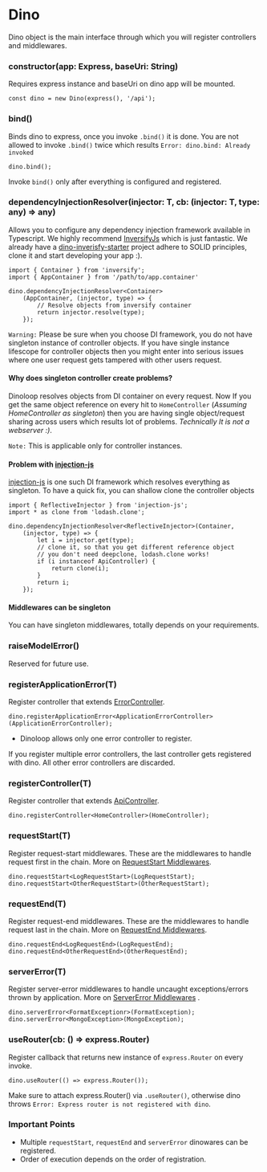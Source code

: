 # Dino
Dino object is the main interface through which you will register controllers and middlewares.

### constructor(app: Express, baseUri: String)
Requires express instance and baseUri on dino app will be mounted.
```
const dino = new Dino(express(), '/api');
```
### bind()
Binds dino to express, once you invoke `.bind()` it is done. You are not allowed to invoke `.bind()` twice which results `Error: dino.bind: Already invoked`
```
dino.bind();
```
Invoke `bind()` only after everything is configured and registered.
### dependencyInjectionResolver<T>(injector: T, cb: (injector: T, type: any) => any)
Allows you to configure any dependency injection framework available in Typescript. We highly recommend [InversifyJs](https://github.com/inversify/InversifyJS/) which is just fantastic. We already have a [dino-inverisfy-starter]() project adhere to SOLID principles, clone it and start developing your app :).
```
import { Container } from 'inversify';
import { AppContainer } from '/path/to/app.container'

dino.dependencyInjectionResolver<Container>
    (AppContainer, (injector, type) => {
        // Resolve objects from inversify container
        return injector.resolve(type);
    });
```
`Warning:` Please be sure when you choose DI framework, you do not have singleton instance of controller objects. If you have single instance lifescope for controller objects then you might enter into serious issues where one user request gets tampered with other users request.

#### Why does singleton controller create problems?
Dinoloop resolves objects from DI container on every request. Now If you get the same object reference on every hit to `HomeController` (*Assuming HomeController as singleton*) then you are having single object/request sharing across users which results lot of problems. *Technically It is not a webserver :)*.

`Note:` This is applicable only for controller instances.

#### Problem with [injection-js](https://github.com/mgechev/injection-js)

[injection-js](https://github.com/mgechev/injection-js) is one such DI framework which resolves everything as singleton. To have a quick fix, you can shallow clone the controller objects 
```
import { ReflectiveInjector } from 'injection-js';
import * as clone from 'lodash.clone';

dino.dependencyInjectionResolver<ReflectiveInjector>(Container,
    (injector, type) => {
        let i = injector.get(type);
        // clone it, so that you get different reference object
        // you don't need deepclone, lodash.clone works!
        if (i instanceof ApiController) {
            return clone(i);
        }
        return i;
    });
```
#### Middlewares can be singleton
You can have singleton middlewares, totally depends on your requirements.
### raiseModelError()
Reserved for future use.
### registerApplicationError<T>(T)
Register controller that extends [ErrorController](https://github.com/ParallelTask/dinoloop/blob/wiki-folder/wiki/controllers.md#errorcontroller).
```
dino.registerApplicationError<ApplicationErrorController>(ApplicationErrorController);
```
* Dinoloop allows only one error controller to register.

If you register multiple error controllers, the last controller gets registered with dino. All other error controllers are discarded.
### registerController<T>(T)
Register controller that extends [ApiController](https://github.com/ParallelTask/dinoloop/blob/wiki-folder/wiki/controllers.md#apicontroller).
```
dino.registerController<HomeController>(HomeController);
```
### requestStart<T>(T)
Register request-start middlewares. These are the middlewares to handle request first in the chain. More on [RequestStart Middlewares](https://github.com/ParallelTask/dinoloop/blob/wiki-folder/wiki/application_middlewares.md#requeststartmiddleware).
```
dino.requestStart<LogRequestStart>(LogRequestStart);
dino.requestStart<OtherRequestStart>(OtherRequestStart);
```
### requestEnd<T>(T)
Register request-end middlewares. These are the middlewares to handle request last in the chain. More on [RequestEnd Middlewares](https://github.com/ParallelTask/dinoloop/blob/wiki-folder/wiki/application_middlewares.md#requestendmiddleware).
```
dino.requestEnd<LogRequestEnd>(LogRequestEnd);
dino.requestEnd<OtherRequestEnd>(OtherRequestEnd);
```
### serverError<T>(T)
Register server-error middlewares to handle uncaught exceptions/errors thrown by application. More on [ServerError Middlewares](https://github.com/ParallelTask/dinoloop/blob/wiki-folder/wiki/application_middlewares.md#errormiddleware) .
```
dino.serverError<FormatExceptionr>(FormatException);
dino.serverError<MongoException>(MongoException);
```
### useRouter(cb: () => express.Router)
Register callback that returns new instance of `express.Router` on every invoke.
```
dino.useRouter(() => express.Router());
```
Make sure to attach express.Router() via `.useRouter()`, otherwise dino throws `Error: Express router is not registered with dino`.
### Important Points
* Multiple `requestStart`, `requestEnd` and `serverError` dinowares can be registered.
* Order of execution depends on the order of registration.
